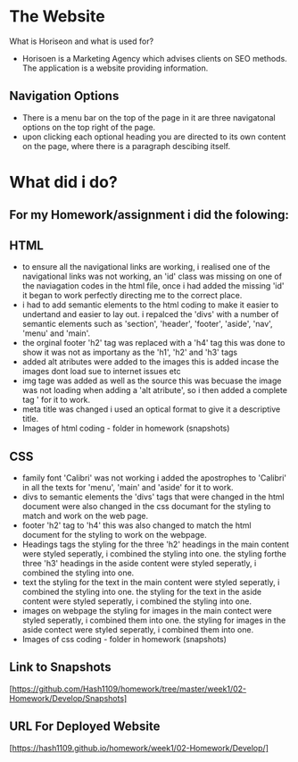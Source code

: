 # The Website

What is Horiseon and what is used for?
- Horisoen is a Marketing Agency which advises clients on SEO methods. The application is a website providing information.
 

## Navigation Options

- There is a menu bar on the top of the page in it are three navigatonal options on the top right of the page.  
- upon clicking each optional heading you are directed to its own content on the page, where there is a paragraph descibing itself.  

# What did i do?

## For my Homework/assignment i did the folowing:

## HTML
- to ensure all the navigational links are working, 
	i realised one of the navigational links was not working, an 'id' class was missing on one of the naviagation codes in the html file, 
	once i had added the missing 'id' it began to work perfectly directing me to the correct place.
- i had to add semantic elements to the html coding to make it easier to undertand and easier to lay out. 
	i repalced the 'divs' with a number of semantic elements such as 'section', 'header', 'footer', 'aside', 'nav', 'menu' and 'main'.
- the orginal footer 'h2' tag was replaced with a 'h4' tag
	this was done to show it was not as importany as the 'h1', 'h2' and 'h3' tags
- added alt atributes were added to the images
	this is added incase the images dont load sue to internet issues etc
- img tage was added as well as the source
	this was becuase the image was not loading when adding a 'alt atribute', so i then added a complete tag '<img class="hero" src="" alt=""/> for it to work.
- meta title was changed 
	i used an optical format to give it a descriptive title.
- Images of html coding - folder in homework (snapshots)
  
## CSS
- family font 'Calibri' was not working
	i added the apostrophes to 'Calibri' in all the texts for 'menu', 'main' and 'aside' for it to work.
- divs to semantic elements
	the 'divs' tags that were changed in the html document were also changed in the css documant for the styling to match and work on the web page.
- footer 'h2' tag to 'h4'
	this was also changed to match the html document for the styling to work on the webpage.
- Headings tags
	the styling for the three 'h2' headings in the main content were styled seperatly, i combined the styling into one.
	the styling forthe three 'h3' headings in the aside content were styled seperatly, i combined the styling into one.
- text 
	the styling for the text in the main content were styled seperatly, i combined the styling into one.
	the styling for the text in the aside content were styled seperatly, i combined the styling into one.
- images on webpage
	the styling for images in the main contect were styled seperatly, i combined them into one.
	the styling for images in the aside contect were styled seperatly, i combined them into one.
- Images of css coding - folder in homework (snapshots)

## Link to Snapshots
[https://github.com/Hash1109/homework/tree/master/week1/02-Homework/Develop/Snapshots]

## URL For Deployed Website
[https://hash1109.github.io/homework/week1/02-Homework/Develop/]
